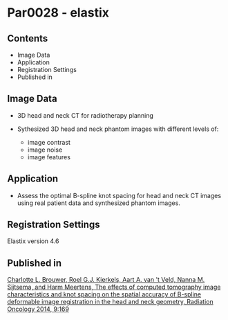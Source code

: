 # Par0028 - elastix
## Contents

* Image Data
* Application
* Registration Settings
* Published in

##  Image Data

* 3D head and neck CT for radiotherapy planning
* Sythesized 3D head and neck phantom images with different levels of:


    * image contrast
    * image noise
    * image features


##  Application

* Assess the optimal B-spline knot spacing for head and neck CT images using real patient data and synthesized phantom images.

##  Registration Settings

Elastix version 4.6

##  Published in

[Charlotte L. Brouwer, Roel G.J. Kierkels, Aart A. van 't Veld, Nanna M. Sijtsema, and Harm Meertens, The effects of computed tomography image characteristics and knot spacing on the spatial accuracy of B-spline deformable image registration in the head and neck geometry, Radiation Oncology 2014, 9:169 ](Brouwer_et_al._-_2014_-_The_effects_of_computed_tomography_image_characteristics_and_knot_spacing_on_the_spatial_accuracy_of_B-pline_def.pdf)
